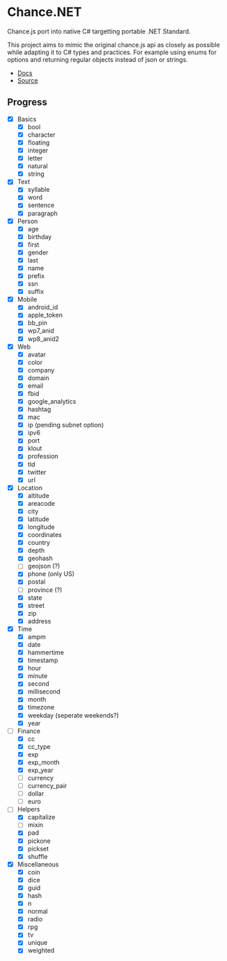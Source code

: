 # Chance.NET

Chance.js port into native C# targetting portable .NET Standard.

This project aims to mimic the original chance.js api as closely as possible while adapting it to C# types and practices. For example using enums for options and returning regular objects instead of json or strings.

- [Docs](http://chancejs.com)
- [Source](https://github.com/chancejs/chancejs)

## Progress

- [x] Basics
	- [x] bool
	- [x] character
	- [x] floating
	- [x] integer
	- [x] letter
	- [x] natural
	- [x] string
- [x] Text
	- [x] syllable
	- [x] word
	- [x] sentence
	- [x] paragraph
- [x] Person
	- [x] age
	- [x] birthday
	- [x] first
	- [x] gender
	- [x] last
	- [x] name
	- [x] prefix
	- [x] ssn
	- [x] suffix
- [x] Mobile
	- [x] android_id
	- [x] apple_token
	- [x] bb_pin
	- [x] wp7_anid
	- [x] wp8_anid2
- [x] Web
	- [x] avatar
	- [x] color
	- [x] company
	- [x] domain
	- [x] email
	- [x] fbid
	- [x] google_analytics
	- [x] hashtag
	- [x] mac
	- [x] ip (pending subnet option)
	- [x] ipv6
	- [x] port
	- [x] klout
	- [x] profession
	- [x] tld
	- [x] twitter
	- [x] url
- [x] Location
	- [x] altitude
	- [x] areacode
	- [x] city
	- [x] latitude
	- [x] longitude
	- [x] coordinates
	- [x] country
	- [x] depth
	- [x] geohash
	- [ ] geojson (?)
	- [x] phone (only US)
	- [x] postal
	- [ ] province (?)
	- [x] state
	- [x] street
	- [x] zip
	- [x] address
- [x] Time
	- [x] ampm
	- [x] date
	- [x] hammertime
	- [x] timestamp
	- [x] hour
	- [x] minute
	- [x] second
	- [x] millisecond
	- [x] month
	- [x] timezone
	- [x] weekday (seperate weekends?)
	- [x] year
- [ ] Finance
	- [x] cc
	- [x] cc_type
	- [x] exp
	- [x] exp_month
	- [x] exp_year
	- [ ] currency
	- [ ] currency_pair
	- [ ] dollar
	- [ ] euro
- [ ] Helpers
	- [x] capitalize
	- [ ] mixin
	- [x] pad
	- [x] pickone
	- [x] pickset
	- [x] shuffle
- [x] Miscellaneous
	- [x] coin
	- [x] dice
	- [x] guid
	- [x] hash
	- [x] n
	- [x] normal
	- [x] radio
	- [x] rpg
	- [x] tv
	- [x] unique
	- [x] weighted